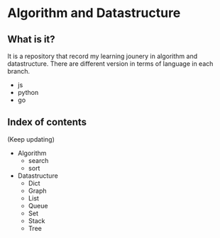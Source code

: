 # Algorithm and Datastructure

## What is it?

It is a repository that record my learning jounery in algorithm and datastructure. There are different version in terms of language in each branch.

- js
- python
- go

## Index of contents

(Keep updating)

- Algorithm
  - search
  - sort
- Datastructure
  - Dict
  - Graph
  - List
  - Queue
  - Set
  - Stack
  - Tree
